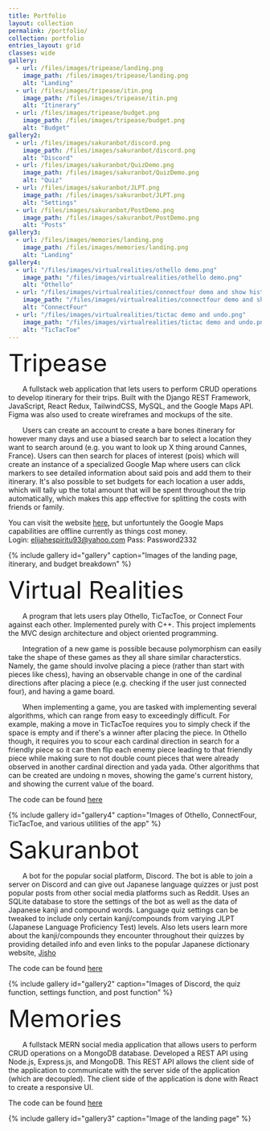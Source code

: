 ```yaml
---
title: Portfolio
layout: collection
permalink: /portfolio/
collection: portfolio
entries_layout: grid
classes: wide
gallery:
  - url: /files/images/tripease/landing.png
    image_path: /files/images/tripease/landing.png
    alt: "Landing"
  - url: /files/images/tripease/itin.png
    image_path: /files/images/tripease/itin.png
    alt: "Itinerary"
  - url: /files/images/tripease/budget.png
    image_path: /files/images/tripease/budget.png
    alt: "Budget"
gallery2:
  - url: /files/images/sakuranbot/discord.png
    image_path: /files/images/sakuranbot/discord.png
    alt: "Discord"
  - url: /files/images/sakuranbot/QuizDemo.png
    image_path: /files/images/sakuranbot/QuizDemo.png
    alt: "Quiz"
  - url: /files/images/sakuranbot/JLPT.png
    image_path: /files/images/sakuranbot/JLPT.png
    alt: "Settings"
  - url: /files/images/sakuranbot/PostDemo.png
    image_path: /files/images/sakuranbot/PostDemo.png
    alt: "Posts"
gallery3:
  - url: /files/images/memories/landing.png
    image_path: /files/images/memories/landing.png
    alt: "Landing"
gallery4:
  - url: "/files/images/virtualrealities/othello demo.png"
    image_path: "/files/images/virtualrealities/othello demo.png"
    alt: "Othello"
  - url: "/files/images/virtualrealities/connectfour demo and show history.png"
    image_path: "/files/images/virtualrealities/connectfour demo and show history.png"
    alt: "ConnectFour"
  - url: "/files/images/virtualrealities/tictac demo and undo.png"
    image_path: "/files/images/virtualrealities/tictac demo and undo.png"
    alt: "TicTacToe"
---
```


 <font size="15">Tripease</font> 

&emsp;&emsp;A fullstack web application that lets users to perform CRUD operations to develop itinerary for their trips. Built with the Django REST Framework, JavaScript, React Redux, TailwindCSS, MySQL, and the Google Maps API. Figma was also used to create wireframes and mockups of the site. 

&emsp;&emsp;Users can create an account to create a bare bones itinerary for however many days and use a biased search bar to select a location they want to search around (e.g. you want to look up X thing around Cannes, France). Users can then search for places of interest (pois) which will create an instance of a specialized Google Map where users can click markers to see detailed information about said pois and add them to their itinerary. It's also possible to set budgets for each location a user adds, which will tally up the total amount that will be spent throughout the trip automatically, which makes this app effective for splitting the costs with friends or family.

You can visit the website [here](https://github.com/johnmarion1126/Tripease), but unfortuntely the Google Maps capabilities are offline currently as things cost money.  
Login: elijahespiritu93@yahoo.com Pass: Password2332

{% include gallery id="gallery" caption="Images of the landing page, itinerary, and budget breakdown" %}

<font size="15">Virtual Realities</font> 


&emsp;&emsp;A program that lets users play Othello, TicTacToe, or Connect Four against each other. Implemented purely with C++. This project implements the MVC design architecture and object oriented programming.

&emsp;&emsp;Integration of a new game is possible because polymorphism can easily take the shape of these games as they all share similar characterstics. Namely, the game should involve placing a piece (rather than start with pieces like chess), having an observable change in one of the cardinal directions after placing a piece (e.g. checking if the user just connected four), and having a game board.

&emsp;&emsp;When implementing a game, you are tasked with implementing several algorithms, which can range from easy to exceedingly difficult. For example, making a move in TicTacToe requires you to simply check if the space is empty and if there's a winner after placing the piece. In Othello though, it requires you to scour each cardinal direction in search for a friendly piece so it can then flip each enemy piece leading to that friendly piece while making sure to not double count pieces that were already observed in another cardinal direction and yada yada. Other algorithms that can be created are undoing n moves, showing the game's current history, and showing the current value of the board.

The code can be found [here](https://github.com/Xronier/CECS-282/tree/master/VirtualRealities/VirtualRealities)

{% include gallery id="gallery4" caption="Images of Othello, ConnectFour, TicTacToe, and various utilities of the app" %}

<font size="15">Sakuranbot</font> 

&emsp;&emsp;A bot for the popular social platform, Discord. The bot is able to join a server on Discord and can give out Japanese language quizzes or just post popular posts from other social media platforms such as Reddit. Uses an SQLite database to store the settings of the bot as well as the data of Japanese kanji and compound words. Language quiz settings can be tweaked to include only certain kanji/compounds from varying JLPT (Japanese Language Proficiency Test) levels. Also lets users learn more about the kanji/compounds they encounter throughout their quizzes by providing detailed info and even links to the popular Japanese dictionary website, [Jisho](https://jisho.org/)

The code can be found [here](https://github.com/Xronier/Sakuranbot)

{% include gallery id="gallery2" caption="Images of Discord, the quiz function, settings function, and post function" %}

<font size="15">Memories</font> 

&emsp;&emsp;A fullstack MERN social media application that allows users to perform CRUD operations on a MongoDB database. Developed a REST API using Node.js, Express.js, and MongoDB. This REST API allows the client side of the application to communicate with the server side of the application (which are decoupled). The client side of the application is done with React to create a responsive UI.

The code can be found [here](https://github.com/Xronier/memories_project)

{% include gallery id="gallery3" caption="Image of the landing page" %}
